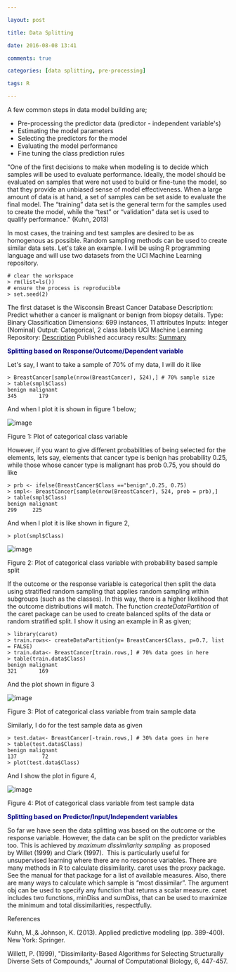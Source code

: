 ```yaml
---

layout: post

title: Data Splitting

date: 2016-08-08 13:41

comments: true

categories: [data splitting, pre-processing]

tags: R

---
```

A few common steps in data model building are;
<ul>
	<li>Pre-processing the predictor data (predictor - independent variable's)</li>
	<li>Estimating the model parameters</li>
	<li>Selecting the predictors for the model</li>
	<li>Evaluating the model performance</li>
	<li>Fine tuning the class prediction rules</li>
</ul>
"One of the first decisions to make when modeling is to decide which samples will be used to evaluate performance. Ideally, the model should be evaluated on samples that were not used to build or fine-tune the model, so that they provide an unbiased sense of model effectiveness. When a large amount of data is at hand, a set of samples can be set aside to evaluate the final model. The “training” data set is the general term for the samples used to create the model, while the “test” or “validation” data set is used to qualify performance." (Kuhn, 2013)

In most cases, the training and test samples are desired to be as homogenous as possible. Random sampling methods can be used to create similar data sets.
Let's take an example. I will be using R programming language and will use two datasets from the UCI Machine Learning repository.

	# clear the workspace
	> rm(list=ls())
	# ensure the process is reproducible
	> set.seed(2)

The first dataset is the Wisconsin Breast Cancer Database
Description: Predict whether a cancer is malignant or benign from biopsy details.
Type: Binary Classification
Dimensions: 699 instances, 11 attributes
Inputs: Integer (Nominal)
Output: Categorical, 2 class labels
UCI Machine Learning Repository: <a href="https://archive.ics.uci.edu/ml/datasets/Breast+Cancer+Wisconsin+(Original)" target="_blank">Description</a>
Published accuracy results: <a href="http://www.is.umk.pl/projects/datasets.html#Wisconsin" target="_blank">Summary</a>

<span style="color:#000080;"><strong>Splitting based on Response/Outcome/Dependent variable</strong></span>

Let's say, I want to take a sample of 70% of my data, I will do it like

	> BreastCancer[sample(nrow(BreastCancer), 524),] # 70% sample size
	> table(smpl$Class)
	benign malignant
	345       179

<p style="text-align:left;">And when I plot it is shown in figure 1 below;</p>

![image](https://duttashi.github.io/images/data-split-1.png)

Figure 1: Plot of categorical class variable

<p style="text-align:left;">However, if you want to give different probabilities of being selected for the elements, lets say, elements that cancer type is benign has probability 0.25, while those whose cancer type is malignant has prob 0.75, you should do like</p>

	> prb <- ifelse(BreastCancer$Class =="benign",0.25, 0.75)
	> smpl<- BreastCancer[sample(nrow(BreastCancer), 524, prob = prb),]
	> table(smpl$Class)
	benign malignant
	299     225

<p style="text-align:left;">And when I plot it is like shown in figure 2,</p>

	> plot(smpl$Class)

<p style="text-align:left;">

![image](https://duttashi.github.io/images/data-split-1-1.png)

Figure 2: Plot of categorical class variable with probability based sample split

If the outcome or the response variable is categorical then split the data using stratified random sampling that applies random sampling within subgroups (such as the classes). In this way, there is a higher likelihood that the outcome distributions will match. The function <em>createDataPartition </em>of the caret package can be used to create balanced splits of the data or random stratified split. I show it using an example in R as given;

	> library(caret)
	> train.rows<- createDataPartition(y= BreastCancer$Class, p=0.7, list = FALSE)
	> train.data<- BreastCancer[train.rows,] # 70% data goes in here
	> table(train.data$Class)
	benign malignant
	321       169

And the plot shown in figure 3

![image](https://duttashi.github.io/images/data-split-2-train.png)

Figure 3: Plot of categorical class variable from train sample data

Similarly, I do for the test sample data as given

	> test.data<- BreastCancer[-train.rows,] # 30% data goes in here
	> table(test.data$Class)
	benign malignant
	137        72
	> plot(test.data$Class)

And I show the plot in figure 4,

![image](https://duttashi.github.io/images/data-split-2-test.png)

Figure 4: Plot of categorical class variable from test sample data

<span style="color:#000080;"><strong>Splitting based on Predictor/Input/Independent variables</strong></span>

So far we have seen the data splitting was based on the outcome or the response variable. However, the data can be split on the predictor variables too. This is achieved by <em>maximum dissimilarity sampling </em> as proposed by Willet (1999) and Clark (1997).  This is particularly useful for unsupervised learning where there are no response variables. There are many methods in R to calculate dissimilarity. caret uses the proxy package. See the manual for that package for a list of available measures. Also, there are many ways to calculate which sample is “most dissimilar”. The argument obj can be used to specify any function that returns a scalar measure. caret includes two functions, minDiss and sumDiss, that can be used to maximize the minimum and total dissimilarities, respectfully.

References

Kuhn, M.,&amp; Johnson, K. (2013). Applied predictive modeling (pp. 389-400). New York: Springer.

Willett, P. (1999), "Dissimilarity-Based Algorithms for Selecting Structurally Diverse Sets of Compounds," Journal of Computational Biology, 6, 447-457.
